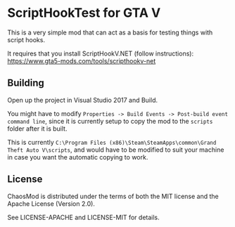 # ScriptHookTest for GTA V

This is a very simple mod that can act as a basis for testing things with script hooks.

It requires that you install ScriptHookV.NET (follow instructions):
https://www.gta5-mods.com/tools/scripthookv-net

## Building

Open up the project in Visual Studio 2017 and Build.

You might have to modify `Properties -> Build Events -> Post-build event command line`,
since it is currently setup to copy the mod to the `scripts` folder after it is built.

This is currently `C:\Program Files (x86)\Steam\SteamApps\common\Grand Theft Auto V\scripts`,
and would have to be modified to suit your machine in case you want the automatic copying to work.

## License

ChaosMod is distributed under the terms of both the MIT license and the Apache License (Version 2.0).

See LICENSE-APACHE and LICENSE-MIT for details.
